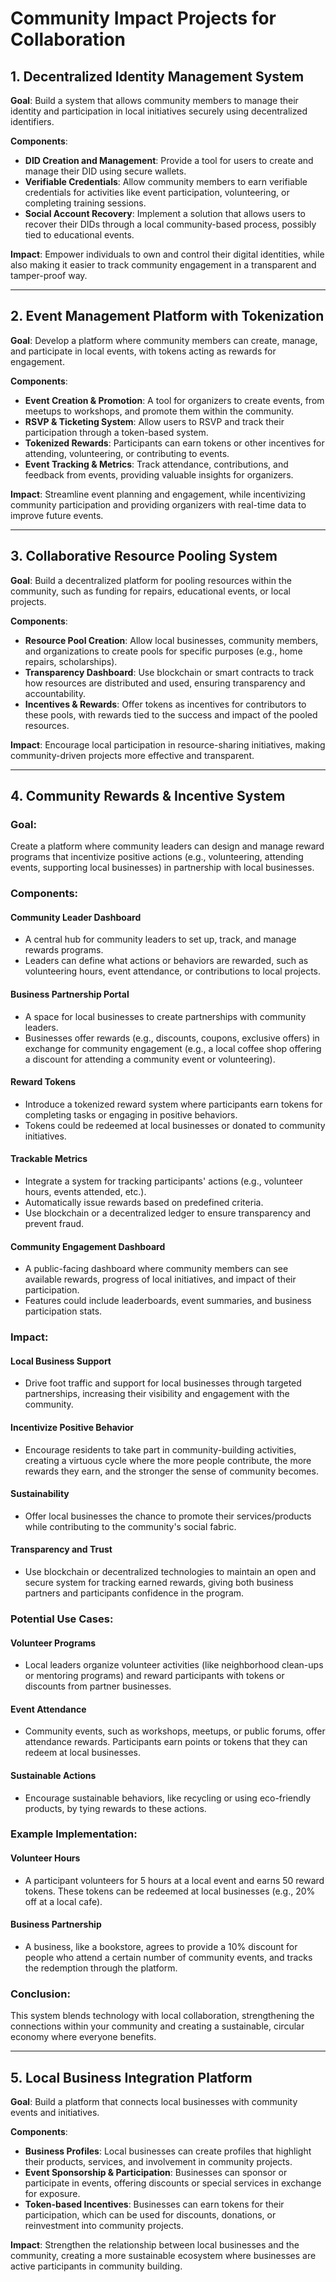 # Community Impact Projects for Collaboration

## 1. Decentralized Identity Management System
   **Goal**: Build a system that allows community members to manage their identity and participation in local initiatives securely using decentralized identifiers.

   **Components**:
   - **DID Creation and Management**: Provide a tool for users to create and manage their DID using secure wallets.
   - **Verifiable Credentials**: Allow community members to earn verifiable credentials for activities like event participation, volunteering, or completing training sessions.
   - **Social Account Recovery**: Implement a solution that allows users to recover their DIDs through a local community-based process, possibly tied to educational events.

   **Impact**: Empower individuals to own and control their digital identities, while also making it easier to track community engagement in a transparent and tamper-proof way.

---

## 2. Event Management Platform with Tokenization
   **Goal**: Develop a platform where community members can create, manage, and participate in local events, with tokens acting as rewards for engagement.

   **Components**:
   - **Event Creation & Promotion**: A tool for organizers to create events, from meetups to workshops, and promote them within the community.
   - **RSVP & Ticketing System**: Allow users to RSVP and track their participation through a token-based system.
   - **Tokenized Rewards**: Participants can earn tokens or other incentives for attending, volunteering, or contributing to events.
   - **Event Tracking & Metrics**: Track attendance, contributions, and feedback from events, providing valuable insights for organizers.

   **Impact**: Streamline event planning and engagement, while incentivizing community participation and providing organizers with real-time data to improve future events.

---

## 3. Collaborative Resource Pooling System
   **Goal**: Build a decentralized platform for pooling resources within the community, such as funding for repairs, educational events, or local projects.

   **Components**:
   - **Resource Pool Creation**: Allow local businesses, community members, and organizations to create pools for specific purposes (e.g., home repairs, scholarships).
   - **Transparency Dashboard**: Use blockchain or smart contracts to track how resources are distributed and used, ensuring transparency and accountability.
   - **Incentives & Rewards**: Offer tokens as incentives for contributors to these pools, with rewards tied to the success and impact of the pooled resources.

   **Impact**: Encourage local participation in resource-sharing initiatives, making community-driven projects more effective and transparent.

---

## 4. Community Rewards & Incentive System

### Goal:
Create a platform where community leaders can design and manage reward programs that incentivize positive actions (e.g., volunteering, attending events, supporting local businesses) in partnership with local businesses.

### Components:

#### **Community Leader Dashboard**
- A central hub for community leaders to set up, track, and manage rewards programs.
- Leaders can define what actions or behaviors are rewarded, such as volunteering hours, event attendance, or contributions to local projects.

#### **Business Partnership Portal**
- A space for local businesses to create partnerships with community leaders.
- Businesses offer rewards (e.g., discounts, coupons, exclusive offers) in exchange for community engagement (e.g., a local coffee shop offering a discount for attending a community event or volunteering).

#### **Reward Tokens**
- Introduce a tokenized reward system where participants earn tokens for completing tasks or engaging in positive behaviors.
- Tokens could be redeemed at local businesses or donated to community initiatives.

#### **Trackable Metrics**
- Integrate a system for tracking participants' actions (e.g., volunteer hours, events attended, etc.).
- Automatically issue rewards based on predefined criteria.
- Use blockchain or a decentralized ledger to ensure transparency and prevent fraud.

#### **Community Engagement Dashboard**
- A public-facing dashboard where community members can see available rewards, progress of local initiatives, and impact of their participation.
- Features could include leaderboards, event summaries, and business participation stats.

### Impact:

#### **Local Business Support**
  - Drive foot traffic and support for local businesses through targeted partnerships, increasing their visibility and engagement with the community.
  
#### **Incentivize Positive Behavior**
  - Encourage residents to take part in community-building activities, creating a virtuous cycle where the more people contribute, the more rewards they earn, and the stronger the sense of community becomes.

#### **Sustainability**
  - Offer local businesses the chance to promote their services/products while contributing to the community's social fabric.

#### **Transparency and Trust**
  - Use blockchain or decentralized technologies to maintain an open and secure system for tracking earned rewards, giving both business partners and participants confidence in the program.

### Potential Use Cases:

#### **Volunteer Programs**
  - Local leaders organize volunteer activities (like neighborhood clean-ups or mentoring programs) and reward participants with tokens or discounts from partner businesses.

#### **Event Attendance**
  - Community events, such as workshops, meetups, or public forums, offer attendance rewards. Participants earn points or tokens that they can redeem at local businesses.

#### **Sustainable Actions**
  - Encourage sustainable behaviors, like recycling or using eco-friendly products, by tying rewards to these actions.

### Example Implementation:

#### **Volunteer Hours**
  - A participant volunteers for 5 hours at a local event and earns 50 reward tokens. These tokens can be redeemed at local businesses (e.g., 20% off at a local cafe).

#### **Business Partnership**
  - A business, like a bookstore, agrees to provide a 10% discount for people who attend a certain number of community events, and tracks the redemption through the platform.

### Conclusion:
This system blends technology with local collaboration, strengthening the connections within your community and creating a sustainable, circular economy where everyone benefits.

---

## 5. Local Business Integration Platform
   **Goal**: Build a platform that connects local businesses with community events and initiatives.

   **Components**:
   - **Business Profiles**: Local businesses can create profiles that highlight their products, services, and involvement in community projects.
   - **Event Sponsorship & Participation**: Businesses can sponsor or participate in events, offering discounts or special services in exchange for exposure.
   - **Token-based Incentives**: Businesses can earn tokens for their participation, which can be used for discounts, donations, or reinvestment into community projects.

   **Impact**: Strengthen the relationship between local businesses and the community, creating a more sustainable ecosystem where businesses are active participants in community building.

